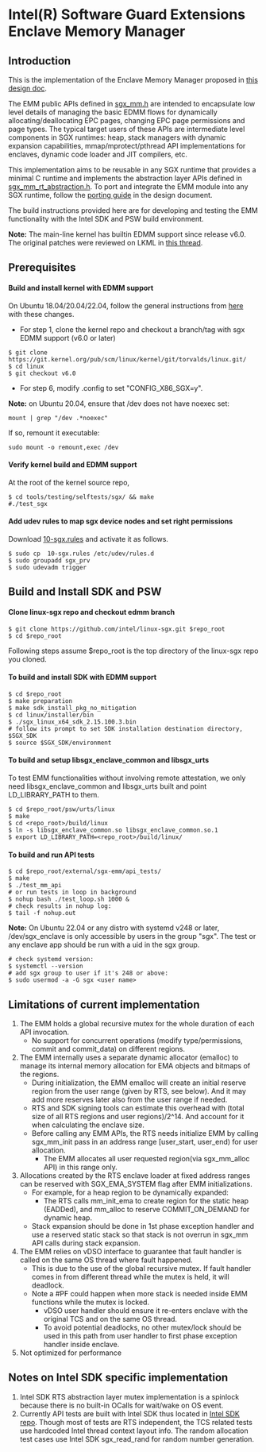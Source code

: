 Intel(R) Software Guard Extensions Enclave Memory Manager
=============================================================
Introduction
---------------------------------
This is the implementation of the Enclave Memory Manager proposed in [this design doc](design_docs/SGX_EMM.md).

The EMM public APIs defined in [sgx_mm.h](include/sgx_mm.h) are intended to encapsulate low level details
of managing the basic EDMM flows for dynamically allocating/deallocating EPC pages, changing EPC page
permissions and page types. The typical target users of these APIs are intermediate level components
in SGX runtimes: heap, stack managers with dynamic expansion capabilities, mmap/mprotect/pthread API
implementations for enclaves, dynamic code loader and JIT compilers, etc.
 
This implementation aims to be reusable in any SGX runtime that provides a minimal C runtime and
implements the abstraction layer APIs defined in [sgx_mm_rt_abstraction.h](include/sgx_mm_rt_abstraction.h).
To port and integrate the EMM module into any SGX runtime, follow the [porting guide](design_docs/SGX_EMM.md#porting-emm-to-different-runtimes) in the design document.

The build instructions provided here are for developing and testing the EMM functionality with the Intel SDK and PSW build environment.

**Note:**  The main-line kernel has builtin EDMM support since release v6.0.
The original patches were reviewed on LKML in [this thread](https://lore.kernel.org/lkml/YnrllJ2OqmcqLUuv@kernel.org/T/).

Prerequisites
-------------------------------

#### Build and install kernel with EDMM support
On Ubuntu 18.04/20.04/22.04, follow the general instructions from [here](https://wiki.ubuntu.com/KernelTeam/GitKernelBuild) with these changes.

- For step 1, clone the kernel repo and checkout a branch/tag with sgx EDMM support (v6.0 or later)
```
$ git clone https://git.kernel.org/pub/scm/linux/kernel/git/torvalds/linux.git/
$ cd linux
$ git checkout v6.0
```

- For step 6, modify .config to set "CONFIG_X86_SGX=y".

**Note:** on Ubuntu 20.04,  ensure that /dev does not have noexec set:
```
mount | grep "/dev .*noexec"
```
If so, remount it executable:
```
sudo mount -o remount,exec /dev
```

#### Verify kernel build and EDMM support
At the root of the kernel source repo,
```
$ cd tools/testing/selftests/sgx/ && make
#./test_sgx
```
#### Add udev rules to map sgx device nodes and set right permissions
Download [10-sgx.rules](https://github.com/intel/SGXDataCenterAttestationPrimitives/blob/master/driver/linux/10-sgx.rules) and activate it as follows.
```
$ sudo cp  10-sgx.rules /etc/udev/rules.d
$ sudo groupadd sgx_prv
$ sudo udevadm trigger
```
Build and Install SDK and PSW
------------------------------

#### Clone linux-sgx repo and checkout edmm branch
```
$ git clone https://github.com/intel/linux-sgx.git $repo_root
$ cd $repo_root
```
Following steps assume $repo_root is the top directory of the linux-sgx repo you cloned.

#### To build and install SDK with EDMM support
```
$ cd $repo_root
$ make preparation
$ make sdk_install_pkg_no_mitigation
$ cd linux/installer/bin
$ ./sgx_linux_x64_sdk_2.15.100.3.bin
# follow its prompt to set SDK installation destination directory, $SGX_SDK
$ source $SGX_SDK/environment
```

#### To build and setup libsgx_enclave_common and libsgx_urts
To test EMM functionalities without involving remote attestation, we only need libsgx_enclave_common and libsgx_urts built and point LD_LIBRARY_PATH to them.

```
$ cd $repo_root/psw/urts/linux
$ make
$ cd <repo_root>/build/linux
$ ln -s libsgx_enclave_common.so libsgx_enclave_common.so.1
$ export LD_LIBRARY_PATH=<repo_root>/build/linux/
```

#### To build and run API tests
```
$ cd $repo_root/external/sgx-emm/api_tests/
$ make
$ ./test_mm_api
# or run tests in loop in background
$ nohup bash ./test_loop.sh 1000 &
# check results in nohup log:
$ tail -f nohup.out
```

**Note:** On Ubuntu 22.04 or any distro with systemd v248 or later, /dev/sgx_enclave is only accessible by users in the group "sgx". The test or any enclave app should be run with a uid in the sgx group.
```
# check systemd version:
$ systemctl --version
# add sgx group to user if it's 248 or above:
$ sudo usermod -a -G sgx <user name>
```

Limitations of current implementation
---------------------------------------
1. The EMM holds a global recursive mutex for the whole duration of each API invocation.
	- No support for concurrent operations (modify type/permissions, commit and commit_data) on different regions.
2. The EMM internally uses a separate dynamic allocator (emalloc) to manage its internal memory allocation for EMA objects and bitmaps of the regions.
    - During initialization, the EMM emalloc will create an initial reserve region from the user range (given by RTS, see below). And it may add more reserves later also from the user range if needed.
    - RTS and SDK signing tools can estimate this overhead with (total size of all RTS regions and user regions)/2^14. And account for it when calculating the enclave size.
	- Before calling any EMM APIs, the RTS needs initialize EMM by calling sgx_mm_init pass in an address range [user_start, user_end) for user allocation.
        - The EMM allocates all user requested region(via sgx_mm_alloc API) in this range only.
3. Allocations created by the RTS enclave loader at fixed address ranges can be reserved with SGX_EMA_SYSTEM flag after EMM initializations.
	- For example, for a heap region to be dynamically expanded:
		- The RTS calls mm_init_ema to create region for the static heap (EADDed), and mm_alloc to reserve COMMIT_ON_DEMAND for dynamic heap.
	- Stack expansion should be done in 1st phase exception handler and use a reserved static stack so that stack is not overrun in sgx_mm API calls during stack expansion.
4. The EMM relies on vDSO interface to guarantee that fault handler is called on the same OS thread where fault happened.
	- This is due to the use of the global recursive mutex. If fault handler comes in from different thread while the mutex is held, it will deadlock.
	- Note a #PF could happen when more stack is needed inside EMM functions while the mutex is locked.
		- vDSO user handler should ensure it re-enters enclave with the original TCS and on the same OS thread.
		- To avoid potential deadlocks, no other mutex/lock should be used in this path from user handler to first phase exception handler inside enclave.
5. Not optimized for performance

Notes on Intel SDK specific implementation
-----------------------------------------
1. 	Intel SDK RTS abstraction layer mutex implementation is a spinlock because there is no built-in OCalls for wait/wake on OS event.
2. 	Currently API tests are built with Intel SDK thus located in [Intel SDK repo](https://github.com/intel/linux-sgx/external/sgx-emm/api_tests). Though most of tests are RTS independent, the TCS related tests use hardcoded Intel thread context layout info. The random allocation test cases use Intel SDK sgx_read_rand for random number generation.


